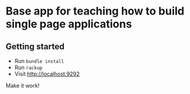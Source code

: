 # Base app for teaching how to build single page applications

## Getting started
- Run `bundle install`
- Run `rackup`
- Visit [http://localhost:9292](http://localhost:9292)

Make it work!
